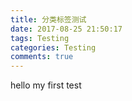 ```yaml
---
title: 分类标签测试
date: 2017-08-25 21:50:17
tags: Testing
categories: Testing
comments: true
---
```


hello my first test
